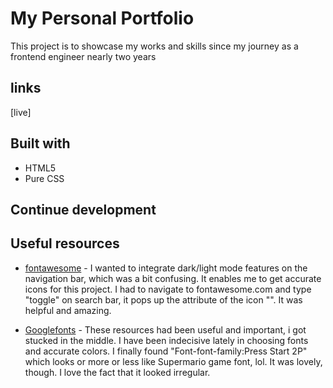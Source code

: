 # My Personal Portfolio

 This project is to showcase my works and skills since my journey as a frontend engineer nearly two years

## links

[live]

## Built with

- HTML5
- Pure CSS
  
## Continue development

## Useful resources

- [fontawesome](https://www.Fontawesome.com) - I wanted to integrate dark/light mode features on the navigation bar, which was a bit confusing. It enables me to get accurate icons for this project. I had to navigate to fontawesome.com and type "toggle" on search bar, it pops up the attribute of the icon "<i class="fa fa-moon"></i>". It was helpful and amazing.
  
- [Googlefonts](https://www.Googlefonts.com) - These resources had been useful and important, i got stucked in the middle. I have been indecisive lately in choosing fonts and accurate colors. I finally found "Font-font-family:Press Start 2P" which looks or more or less like Supermario game font, lol. It was lovely, though. I love the fact that it looked irregular.
